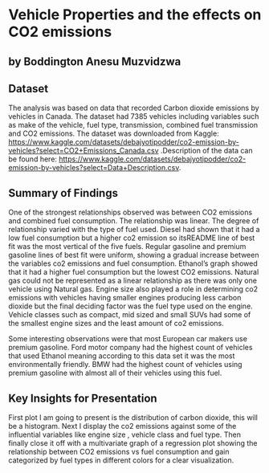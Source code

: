 # Vehicle Properties and the effects on CO2 emissions
## by Boddington Anesu Muzvidzwa


## Dataset

The analysis was based on data that recorded Carbon dioxide emissions by vehicles in Canada. The dataset had 7385 vehicles including variables such as make of the vehicle, fuel type, transmission, combined fuel transmission and CO2 emissions. The dataset was downloaded from Kaggle: https://www.kaggle.com/datasets/debajyotipodder/co2-emission-by-vehicles?select=CO2+Emissions_Canada.csv .Description of the data can be found here: https://www.kaggle.com/datasets/debajyotipodder/co2-emission-by-vehicles?select=Data+Description.csv.


## Summary of Findings

One of the strongest relationships observed was between CO2 emissions and combined fuel consumption. The relationship was linear. The degree of relationship varied with the type of fuel used. Diesel had shown that it had a low fuel consumption but a higher co2 emission so itsREADME line of best fit was the most vertical of the five fuels. Regular gasoline and premium gasoline lines of best fit were uniform, showing a gradual increase between the variables co2 emissions and fuel consumption. Ethanol’s graph showed that it had a higher fuel consumption but the lowest CO2 emissions. Natural gas could not be represented as a linear relationship as there was only one vehicle using Natural gas. Engine size also played a role in determining co2 emissions with vehicles having smaller engines producing less carbon dioxide but the final deciding factor was the fuel type used on the engine. Vehicle classes such as compact, mid sized and small SUVs had some of the smallest engine sizes and the least amount of co2 emissions. 

Some interesting observations were that most European car  makers use premium gasoline. Ford motor company had the highest count of vehicles that used Ethanol meaning according to this data set it was the most environmentally friendly. BMW had the highest count of vehicles using premium gasoline with almost all of their vehicles using this fuel.



## Key Insights for Presentation

First plot I am going to present is the distribution of carbon dioxide, this will be a histogram. Next I display the co2 emissions against some of the influential variables like engine size , vehicle class and fuel type. Then finally close it off with a multivariate graph of a regression plot showing the relationship between CO2 emissions vs fuel consumption and gain categorized by fuel types in different colors for a clear visualization.
